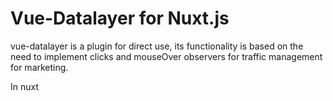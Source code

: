 # Vue-Datalayer for Nuxt.js

vue-datalayer is a plugin for direct use, its functionality is based on the need to implement clicks and mouseOver observers for traffic management for marketing.

In nuxt
